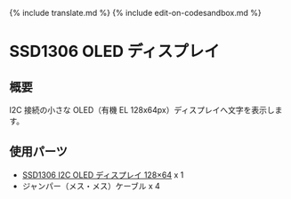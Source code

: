{% include translate.md %}
{% include edit-on-codesandbox.md %}

# SSD1306 OLED ディスプレイ

## 概要

I2C 接続の小さな OLED（有機 EL 128x64px）ディスプレイへ文字を表示します。

## 使用パーツ

- [SSD1306 I2C OLED ディスプレイ 128×64](https://www.amazon.co.jp/s?k=SSD1306) x 1
- ジャンパー（メス・メス）ケーブル x 4
